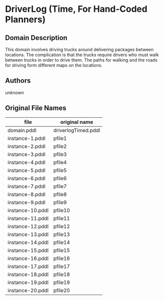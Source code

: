 # DriverLog (Time, For Hand-Coded Planners)

## Domain Description

This domain involves driving trucks around delivering packages between locations.
The complication is that the trucks require drivers who must walk between trucks in order to drive them.
The paths for walking and the roads for driving form different maps on the locations.

## Authors

*unknown*

## Original File Names

| file             | original name       |
|------------------|---------------------|
| domain.pddl      | driverlogTimed.pddl |
| instance-1.pddl  | pfile1              |
| instance-2.pddl  | pfile2              |
| instance-3.pddl  | pfile3              |
| instance-4.pddl  | pfile4              |
| instance-5.pddl  | pfile5              |
| instance-6.pddl  | pfile6              |
| instance-7.pddl  | pfile7              |
| instance-8.pddl  | pfile8              |
| instance-9.pddl  | pfile9              |
| instance-10.pddl | pfile10             |
| instance-11.pddl | pfile11             |
| instance-12.pddl | pfile12             |
| instance-13.pddl | pfile13             |
| instance-14.pddl | pfile14             |
| instance-15.pddl | pfile15             |
| instance-16.pddl | pfile16             |
| instance-17.pddl | pfile17             |
| instance-18.pddl | pfile18             |
| instance-19.pddl | pfile19             |
| instance-20.pddl | pfile20             |
